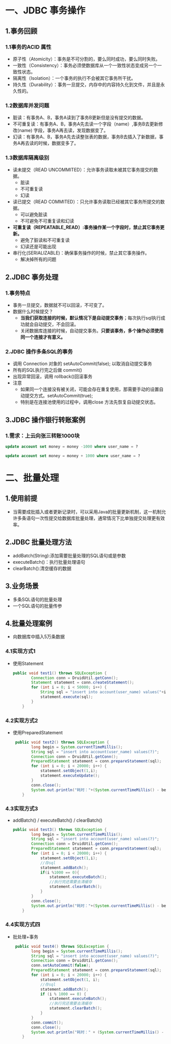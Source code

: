 # 一、JDBC 事务操作

## 1.事务回顾

### 1.1事务的ACID 属性

- 原子性（Atomicity）：事务是不可分割的，要么同时成功，要么同时失败。
- 一致性（Consistency）：事务必须使数据库从一个一致性状态变成另一个一致性状态。
- 隔离性（Isolation）：一个事务的执行不会被其它事务所干扰。
-  持久性（Durability）：事务一旦提交，内存中的内容持久化到文件，并且是永久性的。

### 1.2数据库并发问题

- 脏读：有事务A、B，事务A读到了事务B更新但是没有提交的数据。
- 不可重复读：有事务A、B，事务A先去读一个字段（name）,事务B去更新修改(name) 字段，事务A再去读，发现数据变了。
- 幻读：有事务A、B，事务A先去读整张表的数据，事务B去插入了新数据，事务A再去读的时候，数据变多了。

### 1.3数据库隔离级别

- 读未提交（READ UNCOMMITED）：允许事务读取未被其它事务提交的数据。
  - 脏读
  - 不可重复读
  - 幻读
- 读已提交（READ COMMITED）：只允许事务读取已经被其它事务所提交的数据。
  - 可以避免脏读
  - 不可避免不可重复读和幻读
- **可重复读（REPEATABLE_READ）:事务操作某一个字段时，禁止其它事务更新。**
  - 避免了脏读和不可重复读
  - 幻读还是可能出现
- 串行化(SERIALIZABLE)：确保事务操作的时候，禁止其它事务操作。
  - 解决掉所有的问题

## 2.JDBC 事务处理

### 1.事务特点

- 事务一旦提交，数据就不可以回滚，不可变了。
- 数据什么时候提交？
  - **当我们获取连接的时候，默认情况下是自动提交事务**；每次执行sql执行成功就会自动提交，不会回滚。
  - 关闭数据库连接的时候，自动提交事务。**只要谈事务，多个操作必须使用同一个连接才有意义。**

### 2.JDBC 操作多条SQL的事务

- 调用 Connection 对象的 setAutoCommit(false); 以取消自动提交事务
- 所有的SQL执行完之后做 commit()
- 出现异常回滚，调用 rollback()回滚事务
- 注意
  - 如果同一个连接没有被关闭，可能会存在重复使用，那需要手动的设置自动提交方式。setAutoCommit(true);
  - 特别是在连接池使用的过程中，调用close 方法先恢复自动提交状态。



## 3.JDBC 操作银行转账案例

### 1.需求：上云向张三转账1000块

```sql
update account set money = money -1000 where user_name = ?

update account set money = money + 1000 where user_name = ?
```



# 二、批量处理

## 1.使用前提

- 当需要成批插入或者更新记录时，可以采用Java的批量更新机制，这一机制允许多条语句一次性提交给数据库批量处理，通常情况下比单独提交处理更有效率。

## 2.JDBC 批量处理方法

- addBatch(String):添加需要批量处理的SQL语句或是参数
- executeBatch()：执行批量处理语句
- clearBatch():清空缓存的数据

## 3.业务场景

- 多条SQL语句的批量处理
- 一个SQL语句的批量传参

## 4.批量处理案例

- 向数据库中插入5万条数据

### 4.1实现方式1

- 使用Statement

  ```java
  public void test1() throws SQLException {
          Connection conn = DruidUtil.getConn();
          Statement statement = conn.createStatement();
          for (int i = 0; i < 50000; i++) {
              String sql = "insert into account(user_name) values("+i+")";
              statement.execute(sql);
          }
      }
  ```

  

### 4.2实现方式2

- 使用PreparedStatement

  ```java
   public void test2() throws SQLException {
          long begin = System.currentTimeMillis();
          String sql = "insert into account(user_name) values(?)";
          Connection conn = DruidUtil.getConn();
          PreparedStatement statement = conn.prepareStatement(sql);
          for (int i = 0; i < 20000; i++) {
              statement.setObject(1,i);
              statement.executeUpdate();
          }
          conn.close();
          System.out.println("耗时："+(System.currentTimeMillis() - begin));
      }
  ```

### 4.3实现方式3

- addBatch() / executeBatch() / clearBatch()

  ```java
  public void test3() throws SQLException {
          long begin = System.currentTimeMillis();
          String sql = "insert into account(user_name) values(?)";
          Connection conn = DruidUtil.getConn();
          PreparedStatement statement = conn.prepareStatement(sql);
          for (int i = 0; i < 20000; i++) {
              statement.setObject(1,i);
              //存sql
              statement.addBatch();
              if(i %1000 == 0){
                  statement.executeBatch();
                  //执行完还需要去清缓存
                  statement.clearBatch();
              }
          }
          conn.close();
          System.out.println("耗时："+(System.currentTimeMillis() - begin));
      }
  ```

### 4.4实现方式四

- 批处理+事务

  ```java
   public void test4() throws SQLException {
          long begin = System.currentTimeMillis();
          String sql = "insert into account(user_name) values(?)";
          Connection conn = DruidUtil.getConn();
          conn.setAutoCommit(false);
          PreparedStatement statement = conn.prepareStatement(sql);
          for (int i = 0; i < 20000; i++) {
              statement.setObject(1, i);
              //存sql
              statement.addBatch();
              if (i % 1000 == 0) {
                  statement.executeBatch();
                  //执行完还需要去清缓存
                  statement.clearBatch();
              }
          }
          conn.commit();
          conn.close();
          System.out.println("耗时：" + (System.currentTimeMillis() - begin));
      }
  ```

  